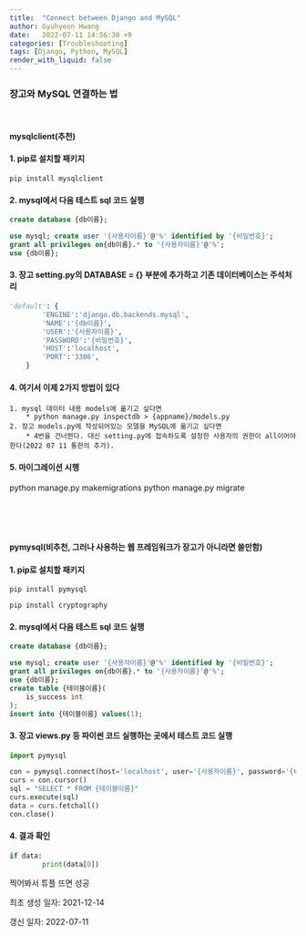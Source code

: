 ```yaml
---
title:  "Connect between Django and MySQL"
author: Gyuhyeon Hwang
date:   2022-07-11 14:56:30 +9
categories: [Troubleshooting]
tags: [Django, Python, MySQL]
render_with_liquid: false
---
```

### 장고와 MySQL 연결하는 법

<br/>

#### mysqlclient(추천)
#### 1. pip로 설치할 패키지

`pip install mysqlclient`

#### 2. mysql에서 다음 테스트 sql 코드 실행

```sql
create database {db이름};

use mysql; create user '{사용자이름}'@'%' identified by '{비밀번호}';
grant all privileges on{db이름}.* to '{사용자이름}'@'%';
use {db이름};
```

#### 3. 장고 setting.py의 DATABASE = {} 부분에 추가하고 기존 데이터베이스는 주석처리
```python
'default': {
        'ENGINE':'django.db.backends.mysql',
        'NAME':'{db이름}',
        'USER':'{사용자이름}',
        'PASSWORD':'{비밀번호}',
        'HOST':'localhost',
        'PORT':'3306',
    }
```

#### 4. 여기서 이제 2가지 방법이 있다
    1. mysql 데이터 내용 models에 옮기고 싶다면
        * python manage.py inspectdb > {appname}/models.py
    2. 장고 models.py에 작성되어있는 모델을 MySQL에 옮기고 싶다면
        * 4번을 건너뛴다. 대신 setting.py에 접속하도록 설정한 사용자의 권한이 all이어야 한다(2022 07 11 통한의 추가).

#### 5. 마이그레이션 시행
python manage.py makemigrations
python manage.py migrate

<br/><br/><br/>

#### pymysql(비추천, 그러나 사용하는 웹 프레임워크가 장고가 아니라면 쓸만함)
#### 1. pip로 설치할 패키지

`pip install pymysql`

`pip install cryptography`

#### 2. mysql에서 다음 테스트 sql 코드 실행

```sql
create database {db이름};

use mysql; create user '{사용자이름}'@'%' identified by '{비밀번호}';
grant all privileges on{db이름}.* to '{사용자이름}'@'%';
use {db이름};
create table {테이블이름}(
	is_success int
);
insert into {테이블이름} values(1);
```

#### 3. 장고 views.py 등 파이썬 코드 실행하는 곳에서 테스트 코드 실행

```python
import pymysql

con = pymysql.connect(host='localhost', user='{사용자이름}', password='{비밀번호}', db='{db이름}', charset='utf8')
curs = con.cursor()
sql = "SELECT * FROM {테이블이름}"
curs.execute(sql)
data = curs.fetchall()
con.close()
```

#### 4. 결과 확인
```python
if data:
        print(data[0])
```

찍어봐서 튜플 뜨면 성공


최초 생성 일자: 2021-12-14

갱신 일자: 2022-07-11
